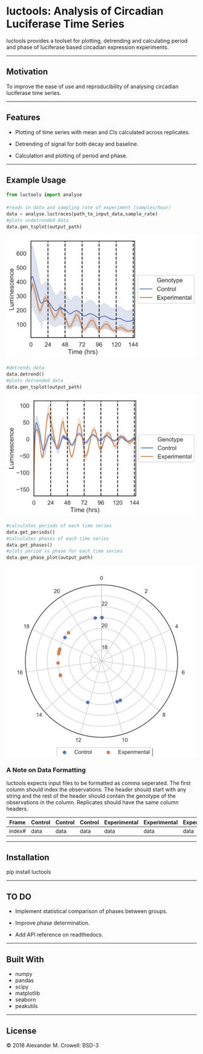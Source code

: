 luctools: Analysis of Circadian Luciferase Time Series
======================================================

luctools provides a toolset for plotting, detrending and calculating period and phase of luciferase based circadian expression experiments.

----------
Motivation
----------

To improve the ease of use and reproducibility of analysing circadian luciferase time series.

--------
Features
--------

* Plotting of time series with mean and CIs calculated across replicates.

* Detrending of signal for both decay and baseline.

* Calculation and plotting of period and phase.

-------------
Example Usage
-------------

```python
from luctools import analyse

#reads in data and sampling rate of experiment (samples/hour)
data = analyse.luctraces(path_to_input_data,sample_rate)
#plots undetrended data
data.gen_tsplot(output_path)
```
![ImageRelative](data/test.png "undetrended")

```python
#detrends data
data.detrend()
#plots detrended data
data.gen_tsplot(output_path)
```
![ImageRelative](data/test2.png "detrended")

```python
#calculates periods of each time series
data.get_periods()
#calculates phases of each time series
data.get_phases()
#plots period vs phase for each time series
data.gen_phase_plot(output_path)
```
![ImageRelative](data/test_phase_v_period.png "period_phase")

### A Note on Data Formatting
luctools expects input files to be formatted as comma seperated.  The first column should index the observations.  The header should start with any string and the rest of the header should contain the genotype of the observations 
in the column.  Replicates should have the same column headers. 

| Frame | Control | Control | Control | Experimental | Experimental | Experimental |
|---|---|---|---|---|---|---|
| index# | data | data | data | data | data | data |

------------
Installation
------------

pip install luctools

----
TO DO
----

* Implement statistical comparison of phases between groups.

* Improve phase determination.

* Add API reference on readthedocs.

----
Built With
----

* numpy
* pandas
* scipy 
* matplotlib
* seaborn
* peakutils

-------
License
-------

© 2018 Alexander M. Crowell: BSD-3
